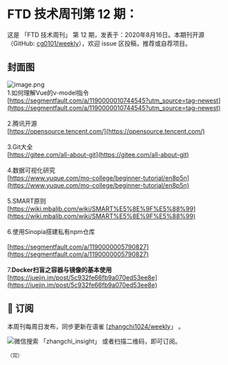 # FTD 技术周刊第 12 期：
这是 「FTD 技术周刊」 第 12 期，发表于：2020年8月16日。本期刊开源（GitHub: [cg0101/weekly](https://github.com/cg0101/weekly)），欢迎 issue 区投稿，推荐或自荐项目。
## 封面图


![image.png](https://cdn.nlark.com/yuque/0/2020/png/132503/1605583163953-b6d3b9a6-24d1-42e4-9bc9-2606d154b21f.png#height=769&id=cUPoJ&margin=%5Bobject%20Object%5D&name=image.png&originHeight=769&originWidth=1080&originalType=binary&size=1201878&status=done&style=none&width=1080)<br />1.如何理解Vue的v-model指令<br />[https://segmentfault.com/a/1190000010744545?utm_source=tag-newest](https://segmentfault.com/a/1190000010744545?utm_source=tag-newest)<br />
<br />2.腾讯开源<br />[https://opensource.tencent.com/](https://opensource.tencent.com/)<br />
<br />3.Git大全<br />[https://gitee.com/all-about-git](https://gitee.com/all-about-git)<br />
<br />4.数据可视化研究<br />[https://www.yuque.com/mo-college/beginner-tutorial/en8p5n](https://www.yuque.com/mo-college/beginner-tutorial/en8p5n)<br />
<br />5.SMART原则<br />[https://wiki.mbalib.com/wiki/SMART%E5%8E%9F%E5%88%99](https://wiki.mbalib.com/wiki/SMART%E5%8E%9F%E5%88%99)<br />
<br />6.使用Sinopia搭建私有npm仓库<br />
<br />[https://segmentfault.com/a/1190000005790827](https://segmentfault.com/a/1190000005790827)<br />
<br />7.**Docker扫盲之容器与镜像的基本使用**<br />[https://juejin.im/post/5c932fe66fb9a070ed53ee8e](https://juejin.im/post/5c932fe66fb9a070ed53ee8e)



## 📅 订阅
本周刊每周日发布，同步更新在语雀 [[zhangchi1024/weekly](https://www.yuque.com/zhangchi1024/weekly)」 。


微信搜索 「zhangchi_insight」 或者扫描二维码，即可订阅。
    <img src="https://cdn.nlark.com/yuque/0/2021/jpeg/132503/1640750963398-e8538e9e-6b96-46f7-abff-c93b56bdd377.jpeg?x-oss-process=image%2Fwatermark%2Ctype_d3F5LW1pY3JvaGVp%2Csize_36%2Ctext_5byg6amw%2Ccolor_FFFFFF%2Cshadow_50%2Ct_80%2Cg_se%2Cx_10%2Cy_10%2Fresize%2Cw_426%2Climit_0" style="float:left">
    
    （完）